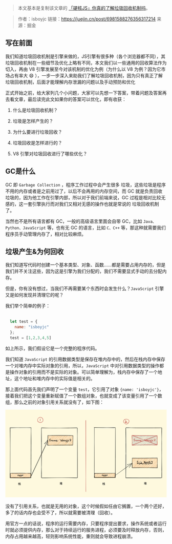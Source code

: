 
> 本文基本是复制该文章的 [「硬核JS」你真的了解垃圾回收机制吗](https://juejin.cn/post/6981588276356317214)。

> 作者：isboyjc
  链接：https://juejin.cn/post/6981588276356317214
  来源：掘金

## 写在前面

我们知道垃圾回收机制是引擎来做的，JS引擎有很多种（各个浏览器都不同），其垃圾回收机制在一些细节及优化上略有不同，本文我们以一些通用的回收算法作为切入，再由 V8 引擎发展至今对该机制的优化为例（为什么以 V8 为例？因为它市场占有率大 😄 ），一步一步深入来助我们了解垃圾回收机制，因为只有真正了解垃圾回收机制，后面才能理解内存泄漏的问题以及手动预防和优化

正式开始之前，给大家列几个小问题，大家可以先想一下答案，带着问题及答案再去看文章，最后读完此文如果你的答案可以优化，即有收获：

1. 什么是垃圾回收机制？

2. 垃圾是怎样产生的？

3. 为什么要进行垃圾回收？

4. 垃圾回收是怎样进行的？

5. V8 引擎对垃圾回收进行了哪些优化？

## GC是什么

GC 即 `Garbage Collection` ，程序工作过程中会产生很多 垃圾，这些垃圾是程序不用的内存或者是之前用过了，以后不会再用的内存空间，而 GC 就是负责回收垃圾的，因为他工作在引擎内部，所以对于我们前端来说，GC 过程是相对比较无感的，这一套引擎执行而对我们又相对无感的操作也就是常说的 垃圾回收机制 了。

当然也不是所有语言都有 GC，一般的高级语言里面会自带 GC，比如 `Java、Python、JavaScript` 等，也有无 GC 的语言，比如 `C、C++` 等，那这种就需要我们程序员手动管理内存了，相对比较麻烦。

## 垃圾产生&为何回收

我们知道写代码时创建一个基本类型、对象、函数……都是需要占用内存的，但是我们并不关注这些，因为这是引擎为我们分配的，我们不需要显式手动的去分配内存。

但是，你有没有想过，当我们不再需要某个东西时会发生什么？`JavaScript` 引擎又是如何发现并清理它的呢？

我们举个简单的例子：

```js

  let test = {
    name: "isboyjc"
  };
  test = [1,2,3,4,5]

```

如上所示，我们假设它是一个完整的程序代码。

我们知道 `JavaScript` 的引用数据类型是保存在堆内存中的，然后在栈内存中保存一个对堆内存中实际对象的引用，所以，`JavaScript` 中对引用数据类型的操作都是操作对象的引用而不是实际的对象。可以简单理解为，栈内存中保存了一个地址，这个地址和堆内存中的实际值是相关的。

那上面代码首先我们声明了一个变量 `test`，它引用了对象 `{name: 'isboyjc'}`，接着我们把这个变量重新赋值了一个数组对象，也就变成了该变量引用了一个数组，那么之前的对象引用关系就没有了，如下图：

![1](./images/1.png)

没有了引用关系，也就是无用的对象，这个时候假如任由它搁置，一个两个还好，多了的话内存也会受不了，所以就需要被清理（回收）。

用官方一点的话说，程序的运行需要内存，只要程序提出要求，操作系统或者运行时就必须提供内存，那么对于持续运行的服务进程，必须要及时释放内存，否则，内存占用越来越高，轻则影响系统性能，重则就会导致进程崩溃。